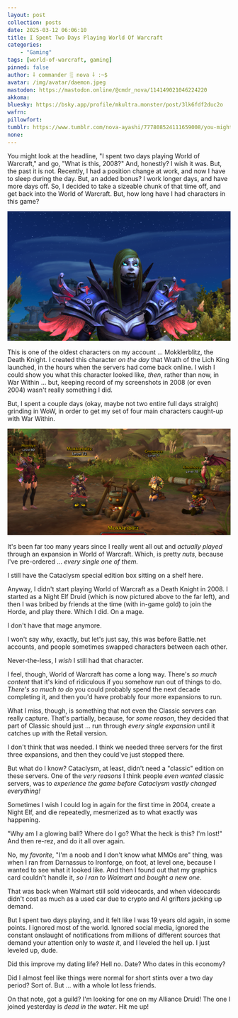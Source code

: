 ```yaml
---
layout: post
collection: posts
date: 2025-03-12 06:06:10
title: I Spent Two Days Playing World Of Warcraft
categories:
    - "Gaming"
tags: [world-of-warcraft, gaming]
pinned: false
author: ⸸ commander ░ nova ⸸ :~$
avatar: /img/avatar/daemon.jpeg
mastodon: https://mastodon.online/@cmdr_nova/114149021046224220
akkoma: 
bluesky: https://bsky.app/profile/mkultra.monster/post/3lk6fdf2duc2o
wafrn: 
pillowfort: 
tumblr: https://www.tumblr.com/nova-ayashi/777808524111659008/you-might-look-at-the-headline-i-spent-two-days
none: 
---
```

You might look at the headline, "I spent two days playing World of Warcraft," and go, "What is this, 2008?" And, honestly? I wish it was. But, the past it is not. Recently, I had a position change at work, and now I have to sleep during the day. But, an added bonus? I work longer days, and have more days off. So, I decided to take a sizeable chunk of that time off, and get back into the World of Warcraft. But, how long have I had characters in this game?

<img src="/img/posts/wow-2025/mokk.png">

This is one of the oldest characters on my account ... Mokklerblitz, the Death Knight. I created this character *on the day* that Wrath of the Lich King launched, in the hours when the servers had come back online. I wish I could show you what this character looked like, *then*, rather than now, in War Within ... but, keeping record of my screenshots in 2008 (or even 2004) wasn't really something I did.

But, I spent a couple days (okay, maybe not two entire full days straight) grinding in WoW, in order to get my set of four main characters caught-up with War Within.

<img src="/img/posts/wow-2025/camp.png">

It's been far too many years since I really went all out and *actually played* through an expansion in World of Warcraft. Which, is pretty *nuts*, because I've pre-ordered ... *every single one of them.*

I still have the Cataclysm special edition box sitting on a shelf here.

Anyway, I didn't start playing World of Warcraft as a Death Knight in 2008. I started as a Night Elf Druid (which is now pictured above to the far left), and then I was bribed by friends at the time (with in-game gold) to join the Horde, and play there. Which I did. On a mage.

I don't have that mage anymore.

I won't say *why*, exactly, but let's just say, this was before Battle.net accounts, and people sometimes swapped characters between each other.

Never-the-less, I *wish* I still had that character.

I feel, though, World of Warcraft has come a long way. There's *so much content* that it's kind of ridiculous if you somehow run out of things to do. *There's so much to do* you could probably spend the next decade completing it, and then you'd have probably four more expansions to run.

What I miss, though, is something that not even the Classic servers can really capture. That's partially, because, for *some reason*, they decided that part of Classic should just ... run through *every single expansion* until it catches up with the Retail version.

I don't think that was needed. I think we needed three servers for the first three expansions, and then they could've just stopped there.

But what do I know? Cataclysm, at least, didn't need a "classic" edition on these servers. One of the *very reasons* I think people *even wanted* classic servers, was to *experience the game before Cataclysm vastly changed everything!*

Sometimes I wish I could log in again for the first time in 2004, create a Night Elf, and die repeatedly, mesmerized as to what exactly was happening.

"Why am I a glowing ball? Where do I go? What the heck is this? I'm lost!" And then re-rez, and do it all over again.

No, my *favorite*, "I'm a noob and I don't know what MMOs are" thing, was when I ran from Darnassus to Ironforge, on foot, at level one, because I wanted to see what it looked like. And then I found out that my graphics card couldn't handle it, *so I ran to Walmart and bought a new one*.

That was back when Walmart still sold videocards, and when videocards didn't cost as much as a used car due to crypto and AI grifters jacking up demand.

But I spent two days playing, and it felt like I was 19 years old again, in some points. I ignored most of the world. Ignored social media, ignored the constant onslaught of notifications from millions of different sources that demand your attention only to *waste it*, and I leveled the hell up. I just leveled up, dude.

Did this improve my dating life? Hell no. Date? Who dates in this economy?

Did I almost feel like things were normal for short stints over a two day period? Sort of. But ... with a whole lot less friends.

On that note, got a guild? I'm looking for one on my Alliance Druid! The one I joined yesterday is *dead in the water*. Hit me up!